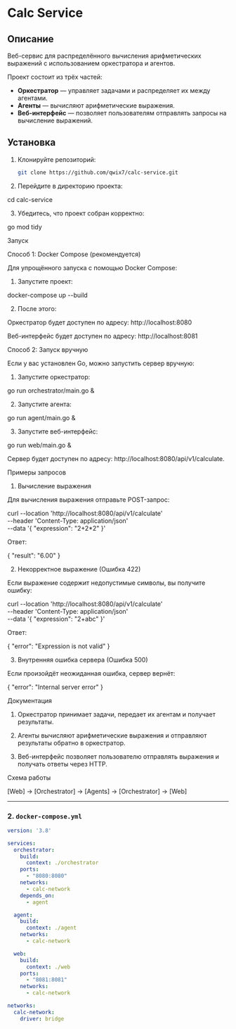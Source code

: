 # Calc Service

## Описание  
Веб-сервис для распределённого вычисления арифметических выражений с использованием оркестратора и агентов. 

Проект состоит из трёх частей:
- **Оркестратор** — управляет задачами и распределяет их между агентами.
- **Агенты** — вычисляют арифметические выражения.
- **Веб-интерфейс** — позволяет пользователям отправлять запросы на вычисление выражений.

## Установка  
1. Клонируйте репозиторий:
   ```bash
   git clone https://github.com/qwix7/calc-service.git

2. Перейдите в директорию проекта:

cd calc-service


3. Убедитесь, что проект собран корректно:

go mod tidy



Запуск

Способ 1: Docker Compose (рекомендуется)

Для упрощённого запуска с помощью Docker Compose:

1. Запустите проект:

docker-compose up --build


2. После этого:

Оркестратор будет доступен по адресу: http://localhost:8080

Веб-интерфейс будет доступен по адресу: http://localhost:8081




Способ 2: Запуск вручную

Если у вас установлен Go, можно запустить сервер вручную:

1. Запустите оркестратор:

go run orchestrator/main.go &


2. Запустите агента:

go run agent/main.go &


3. Запустите веб-интерфейс:

go run web/main.go &



Сервер будет доступен по адресу: http://localhost:8080/api/v1/calculate.

Примеры запросов

1. Вычисление выражения

Для вычисления выражения отправьте POST-запрос:

curl --location 'http://localhost:8080/api/v1/calculate' \
--header 'Content-Type: application/json' \
--data '{
  "expression": "2+2*2"
}'

Ответ:

{
  "result": "6.00"
}

2. Некорректное выражение (Ошибка 422)

Если выражение содержит недопустимые символы, вы получите ошибку:

curl --location 'http://localhost:8080/api/v1/calculate' \
--header 'Content-Type: application/json' \
--data '{
  "expression": "2+abc"
}'

Ответ:

{
  "error": "Expression is not valid"
}

3. Внутренняя ошибка сервера (Ошибка 500)

Если произойдёт неожиданная ошибка, сервер вернёт:

{
  "error": "Internal server error"
}

Документация

1. Оркестратор принимает задачи, передает их агентам и получает результаты.


2. Агенты вычисляют арифметические выражения и отправляют результаты обратно в оркестратор.


3. Веб-интерфейс позволяет пользователю отправлять выражения и получать ответы через HTTP.



Схема работы

[Web] → [Orchestrator] → [Agents] → [Orchestrator] → [Web]

---

### 2. **`docker-compose.yml`**

```yaml
version: '3.8'

services:
  orchestrator:
    build:
      context: ./orchestrator
    ports:
      - "8080:8080"
    networks:
      - calc-network
    depends_on:
      - agent

  agent:
    build:
      context: ./agent
    networks:
      - calc-network

  web:
    build:
      context: ./web
    ports:
      - "8081:8081"
    networks:
      - calc-network

networks:
  calc-network:
    driver: bridge
